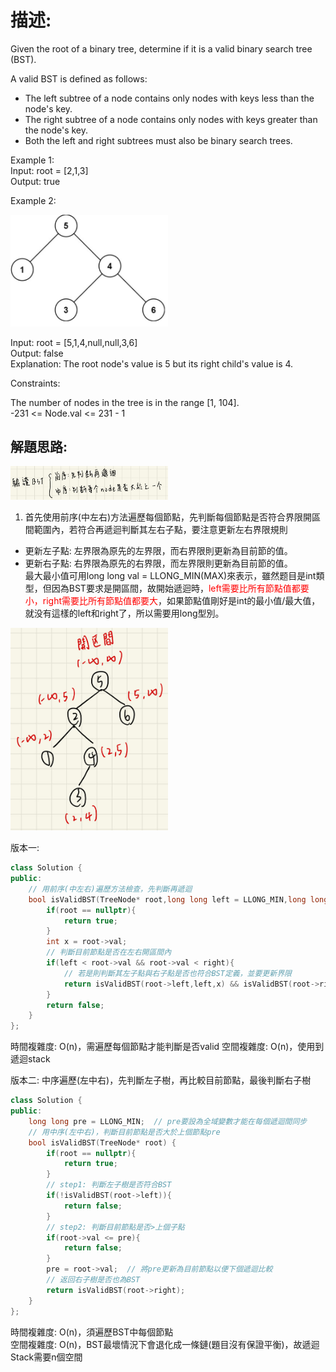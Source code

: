 # 描述:
Given the root of a binary tree, determine if it is a valid binary search tree (BST).

A valid BST is defined as follows:

* The left subtree of a node contains only nodes with keys less than the node's key.  
* The right subtree of a node contains only nodes with keys greater than the node's key.  
* Both the left and right subtrees must also be binary search trees.
 
Example 1:  
Input: root = [2,1,3]  
Output: true  

Example 2:    

<img src="image-4.png" style="width:50%; height:auto;">    

Input: root = [5,1,4,null,null,3,6]  
Output: false  
Explanation: The root node's value is 5 but its right child's value is 4.
 

Constraints:

The number of nodes in the tree is in the range [1, 104].  
-231 <= Node.val <= 231 - 1

## 解題思路:    
<img src="image-5.png" style="width:50%; height:auto;">    

1. 首先使用前序(中左右)方法遍歷每個節點，先判斷每個節點是否符合界限開區間範圍內，若符合再遞迴判斷其左右子點，要注意更新左右界限規則  
* 更新左子點: 左界限為原先的左界限，而右界限則更新為目前節的值。  
* 更新右子點: 右界限為原先的右界限，而左界限則更新為目前節的值。  
最大最小值可用long long val = LLONG_MIN(MAX)來表示，雖然题目是int類型，但因為BST要求是開區間，故開始遞迴時，<font color = 'red'>left需要比所有節點值都要小，right需要比所有節點值都要大</font>，如果節點值剛好是int的最小值/最大值，就没有這樣的left和right了，所以需要用long型別。  

<img src="image-7.png" style="width:50%; height:auto;">    

版本一:
```C++
class Solution {
public:
    // 用前序(中左右)遍歷方法檢查，先判斷再遞迴 
    bool isValidBST(TreeNode* root,long long left = LLONG_MIN,long long right = LLONG_MAX) {  // 新增左右界限參數
        if(root == nullptr){
            return true;
        }
        int x = root->val;
        // 判斷目前節點是否在左右開區間內
        if(left < root->val && root->val < right){
            // 若是則判斷其左子點與右子點是否也符合BST定義，並要更新界限
            return isValidBST(root->left,left,x) && isValidBST(root->right,x,right);
        }
        return false;
    }
};
```
時間複雜度: O(n)，需遍歷每個節點才能判斷是否valid
空間複雜度: O(n)，使用到遞迴stack  


版本二: 中序遍歷(左中右)，先判斷左子樹，再比較目前節點，最後判斷右子樹
```C++
class Solution {
public:
    long long pre = LLONG_MIN;  // pre要設為全域變數才能在每個遞迴間同步
    // 用中序(左中右)，判斷目前節點是否大於上個節點pre
    bool isValidBST(TreeNode* root) {  
        if(root == nullptr){
            return true;
        }
        // step1: 判斷左子樹是否符合BST
        if(!isValidBST(root->left)){
            return false;
        }
        // step2: 判斷目前節點是否>上個子點
        if(root->val <= pre){
            return false;
        }
        pre = root->val;  // 將pre更新為目前節點以便下個遞迴比較
        // 返回右子樹是否也為BST
        return isValidBST(root->right);
    }
};
```
時間複雜度: O(n)，須遍歷BST中每個節點  
空間複雜度: O(n)，BST最壞情況下會退化成一條鏈(題目沒有保證平衡)，故遞迴Stack需要n個空間
